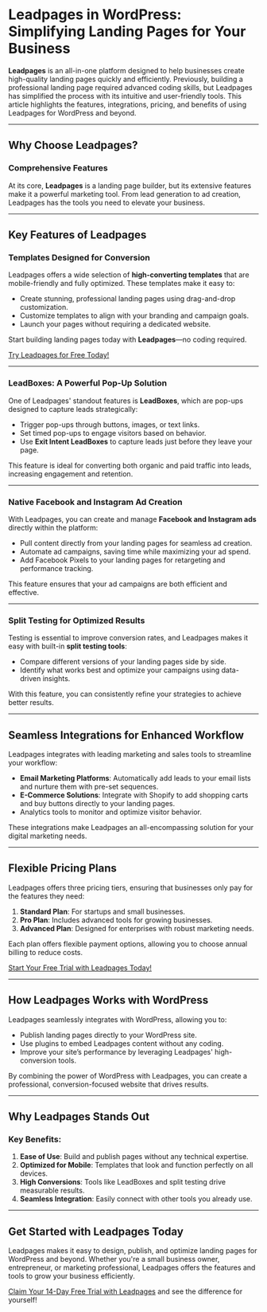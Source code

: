 # Leadpages in WordPress: Simplifying Landing Pages for Your Business

**Leadpages** is an all-in-one platform designed to help businesses create high-quality landing pages quickly and efficiently. Previously, building a professional landing page required advanced coding skills, but Leadpages has simplified the process with its intuitive and user-friendly tools. This article highlights the features, integrations, pricing, and benefits of using Leadpages for WordPress and beyond.

---

## Why Choose Leadpages?

### Comprehensive Features
At its core, **Leadpages** is a landing page builder, but its extensive features make it a powerful marketing tool. From lead generation to ad creation, Leadpages has the tools you need to elevate your business.

---

## Key Features of Leadpages

### Templates Designed for Conversion
Leadpages offers a wide selection of **high-converting templates** that are mobile-friendly and fully optimized. These templates make it easy to:
- Create stunning, professional landing pages using drag-and-drop customization.
- Customize templates to align with your branding and campaign goals.
- Launch your pages without requiring a dedicated website.

Start building landing pages today with **Leadpages**—no coding required.

[Try Leadpages for Free Today!](https://bit.ly/LEadPages)

---

### LeadBoxes: A Powerful Pop-Up Solution
One of Leadpages' standout features is **LeadBoxes**, which are pop-ups designed to capture leads strategically:
- Trigger pop-ups through buttons, images, or text links.
- Set timed pop-ups to engage visitors based on behavior.
- Use **Exit Intent LeadBoxes** to capture leads just before they leave your page.

This feature is ideal for converting both organic and paid traffic into leads, increasing engagement and retention.

---

### Native Facebook and Instagram Ad Creation
With Leadpages, you can create and manage **Facebook and Instagram ads** directly within the platform:
- Pull content directly from your landing pages for seamless ad creation.
- Automate ad campaigns, saving time while maximizing your ad spend.
- Add Facebook Pixels to your landing pages for retargeting and performance tracking.

This feature ensures that your ad campaigns are both efficient and effective.

---

### Split Testing for Optimized Results
Testing is essential to improve conversion rates, and Leadpages makes it easy with built-in **split testing tools**:
- Compare different versions of your landing pages side by side.
- Identify what works best and optimize your campaigns using data-driven insights.

With this feature, you can consistently refine your strategies to achieve better results.

---

## Seamless Integrations for Enhanced Workflow

Leadpages integrates with leading marketing and sales tools to streamline your workflow:
- **Email Marketing Platforms**: Automatically add leads to your email lists and nurture them with pre-set sequences.
- **E-Commerce Solutions**: Integrate with Shopify to add shopping carts and buy buttons directly to your landing pages.
- Analytics tools to monitor and optimize visitor behavior.

These integrations make Leadpages an all-encompassing solution for your digital marketing needs.

---

## Flexible Pricing Plans

Leadpages offers three pricing tiers, ensuring that businesses only pay for the features they need:
1. **Standard Plan**: For startups and small businesses.
2. **Pro Plan**: Includes advanced tools for growing businesses.
3. **Advanced Plan**: Designed for enterprises with robust marketing needs.

Each plan offers flexible payment options, allowing you to choose annual billing to reduce costs.

[Start Your Free Trial with Leadpages Today!](https://bit.ly/LEadPages)

---

## How Leadpages Works with WordPress

Leadpages seamlessly integrates with WordPress, allowing you to:
- Publish landing pages directly to your WordPress site.
- Use plugins to embed Leadpages content without any coding.
- Improve your site’s performance by leveraging Leadpages' high-conversion tools.

By combining the power of WordPress with Leadpages, you can create a professional, conversion-focused website that drives results.

---

## Why Leadpages Stands Out

### Key Benefits:
1. **Ease of Use**: Build and publish pages without any technical expertise.
2. **Optimized for Mobile**: Templates that look and function perfectly on all devices.
3. **High Conversions**: Tools like LeadBoxes and split testing drive measurable results.
4. **Seamless Integration**: Easily connect with other tools you already use.

---

## Get Started with Leadpages Today

Leadpages makes it easy to design, publish, and optimize landing pages for WordPress and beyond. Whether you're a small business owner, entrepreneur, or marketing professional, Leadpages offers the features and tools to grow your business efficiently.

[Claim Your 14-Day Free Trial with Leadpages](https://bit.ly/LEadPages) and see the difference for yourself!
